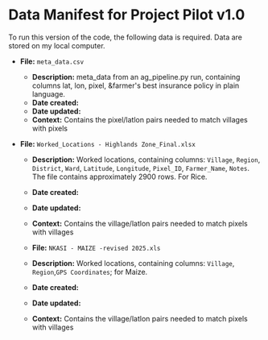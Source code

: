 # Data Manifest for Project Pilot v1.0

To run this version of the code, the following data is required.
Data are stored on my local computer.

- **File:** `meta_data.csv`
  - **Description:** meta_data from an ag_pipeline.py run, containing columns lat, lon, pixel, &farmer's best insurance policy in plain language.
   - **Date created:**
   - **Date updated:**
   - **Context:** Contains the pixel/latlon pairs needed to match villages with pixels

- **File:** `Worked_Locations - Highlands Zone_Final.xlsx`
  - **Description:** Worked locations, containing columns: `Village`, `Region`, `District`, `Ward`, `Latitude`, `Longitude`, `Pixel_ID`, `Farmer_Name`, `Notes`. The file contains approximately 2900 rows. For Rice.  
   - **Date created:**
   - **Date updated:**
   - **Context:** Contains the village/latlon pairs needed to match pixels with villages

   - **File:** `NKASI - MAIZE -revised 2025.xls`
  - **Description:** Worked locations, containing columns: `Village`, `Region`,`GPS Coordinates`; for Maize.
   - **Date created:**
   - **Date updated:**
   - **Context:** Contains the village/latlon pairs needed to match pixels with villages

   